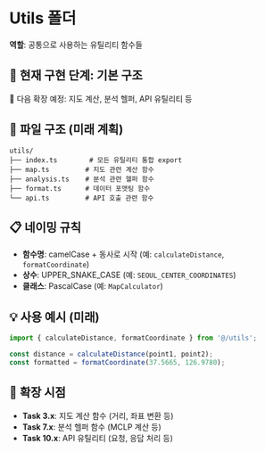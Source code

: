 # Utils 폴더

**역할**: 공통으로 사용하는 유틸리티 함수들

## 🚧 현재 구현 단계: 기본 구조
📅 다음 확장 예정: 지도 계산, 분석 헬퍼, API 유틸리티 등

## 📂 파일 구조 (미래 계획)

```
utils/
├── index.ts        # 모든 유틸리티 통합 export
├── map.ts         # 지도 관련 계산 함수
├── analysis.ts    # 분석 관련 헬퍼 함수
├── format.ts      # 데이터 포맷팅 함수
└── api.ts         # API 호출 관련 함수
```

## 📋 네이밍 규칙

- **함수명**: camelCase + 동사로 시작 (예: `calculateDistance`, `formatCoordinate`)
- **상수**: UPPER_SNAKE_CASE (예: `SEOUL_CENTER_COORDINATES`)
- **클래스**: PascalCase (예: `MapCalculator`)

## 💡 사용 예시 (미래)

```typescript
import { calculateDistance, formatCoordinate } from '@/utils';

const distance = calculateDistance(point1, point2);
const formatted = formatCoordinate(37.5665, 126.9780);
```

## 🔄 확장 시점

- **Task 3.x**: 지도 계산 함수 (거리, 좌표 변환 등)
- **Task 7.x**: 분석 헬퍼 함수 (MCLP 계산 등) 
- **Task 10.x**: API 유틸리티 (요청, 응답 처리 등)